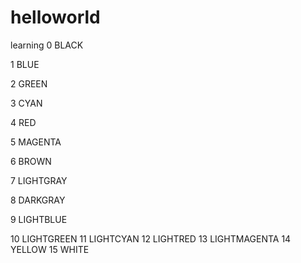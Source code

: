 # helloworld
learning
0   BLACK

1   BLUE

2   GREEN

3   CYAN

4   RED

5   MAGENTA

6   BROWN

7   LIGHTGRAY

8   DARKGRAY

9   LIGHTBLUE

10  LIGHTGREEN
11  LIGHTCYAN
12  LIGHTRED
13  LIGHTMAGENTA
14  YELLOW
15  WHITE
